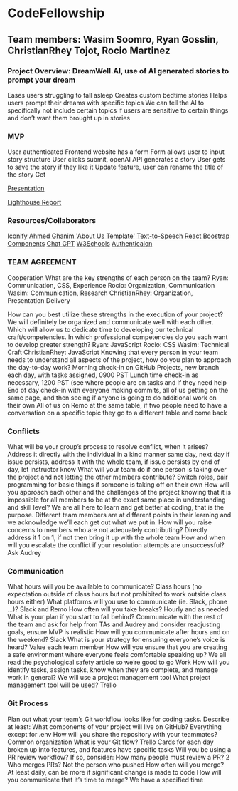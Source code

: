 # CodeFellowship

## Team members: Wasim Soomro, Ryan Gosslin, ChristianRhey Tojot, Rocio Martinez

### Project Overview: DreamWell.AI, use of AI generated stories to prompt your dream

Eases users struggling to fall asleep
Creates custom bedtime stories
Helps users prompt their dreams with specific topics
We can tell the AI to specifically not include certain topics if users are sensitive to certain things and don’t want them brought up in stories

### MVP

User authenticated
Frontend website has a form
Form allows user to input story structure
User clicks submit, openAI API generates a story
User gets to save the story if they like it
Update feature, user can rename the title of the story Get

[Presentation](https://docs.google.com/presentation/d/171dnphTU40D8I7mEntc1ukNiGmq3WdOue1H8zaT_r9o/edit#slide=id.g2accd1c413_3_31)

[Lighthouse Report](img/lighthouse.png)

### Resources/Collaborators

[Iconify](https://icon-sets.iconify.design/)
[Ahmed Ghanim 'About Us Template'](https://ahmed-ghanim.com/)
[Text-to-Speech](https://edvins.io/react-text-to-speech)
[React Boostrap Components](https://react-bootstrap.netlify.app/)
[Chat GPT](https://openai.com/blog/chatgpt)
[W3Schools](https://www.w3schools.com/css/default.asp)
[Authenticaion](https://auth0.com/)

### TEAM AGREEMENT

Cooperation
What are the key strengths of each person on the team?
Ryan: Communication, CSS, Experience
Rocio: Organization, Communication
Wasim: Communication, Research
ChristianRhey: Organization, Presentation Delivery

How can you best utilize these strengths in the execution of your project?
We will definitely be organized and communicate well with each other. Which will allow us to dedicate time to developing our technical craft/competencies.
In which professional competencies do you each want to develop greater strength?
Ryan: JavaScript
Rocio: CSS
Wasim: Technical Craft
ChristianRhey: JavaScript
Knowing that every person in your team needs to understand all aspects of the project, how do you plan to approach the day-to-day work?
Morning check-in on GitHub Projects, new branch each day, with tasks assigned, 0900 PST
Lunch time check-in as necessary, 1200 PST (see where people are on tasks and if they need help
End of day check-in with everyone making commits, all of us getting on the same page, and then seeing if anyone is going to do additional work on their own
All of us on Remo at the same table, if two people need to have a conversation on a specific topic they go to a different table and come back

### Conflicts

What will be your group’s process to resolve conflict, when it arises?
Address it directly with the individual in a kind manner same day, next day if issue persists, address it with the whole team, if issue persists by end of day, let instructor know
What will your team do if one person is taking over the project and not letting the other members contribute?
Switch roles, pair programming for basic things if someone is taking off on their own
How will you approach each other and the challenges of the project knowing that it is impossible for all members to be at the exact same place in understanding and skill level?
We are all here to learn and get better at coding, that is the purpose. Different team members are at different points in their learning and we acknowledge we’ll each get out what we put in.
How will you raise concerns to members who are not adequately contributing?
Directly address it 1 on 1, if not then bring it up with the whole team
How and when will you escalate the conflict if your resolution attempts are unsuccessful?
Ask Audrey

### Communication

What hours will you be available to communicate?
Class hours (no expectation outside of class hours but not prohibited to work outside class hours either)
What platforms will you use to communicate (ie. Slack, phone …)?
Slack and Remo
How often will you take breaks?
Hourly and as needed
What is your plan if you start to fall behind?
Communicate with the rest of the team and ask for help from TAs and Audrey and consider readjusting goals, ensure MVP is realistic
How will you communicate after hours and on the weekend?
Slack
What is your strategy for ensuring everyone’s voice is heard?
Value each team member
How will you ensure that you are creating a safe environment where everyone feels comfortable speaking up?
We all read the psychological safety article so we’re good to go
Work
How will you identify tasks, assign tasks, know when they are complete, and manage work in general?
We will use a project management tool
What project management tool will be used?
Trello

### Git Process

Plan out what your team’s Git workflow looks like for coding tasks.
Describe at least:
What components of your project will live on GitHub?
Everything except for .env
How will you share the repository with your teammates?
Common organization
What is your Git flow?
Trello Cards for each day broken up into features, and features have specific tasks
Will you be using a PR review workflow? If so, consider:
How many people must review a PR?
2
Who merges PRs?
Not the person who pushed
How often will you merge?
At least daily, can be more if significant change is made to code
How will you communicate that it’s time to merge?
We have a specified time
